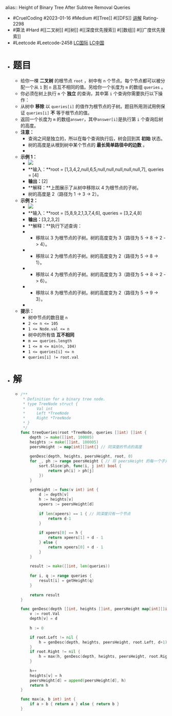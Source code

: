 alias:: Height of Binary Tree After Subtree Removal Queries
- #CruelCoding #2023-01-16 #Medium #[[Tree]] #[[DFS]] [讲解](https://youtu.be/H-TnT5Z54RM) Rating-2298
- #算法 #Hard #[[二叉树]] #[[树]] #[[深度优先搜索]] #[[数组]] #[[广度优先搜索]]
- #Leetcode #Leetcode-2458 [LC国际](https://leetcode.com/problems/height-of-binary-tree-after-subtree-removal-queries/) [LC中国](https://leetcode.cn/problems/height-of-binary-tree-after-subtree-removal-queries/)
- # 题目
	- 给你一棵 **二叉树** 的根节点 `root` ，树中有 `n` 个节点。每个节点都可以被分配一个从 `1` 到 `n` 且互不相同的值。另给你一个长度为 `m` 的数组 `queries` 。
	- 你必须在树上执行 `m` 个 **独立** 的查询，其中第 `i` 个查询你需要执行以下操作：
	- 从树中 **移除** 以 `queries[i]` 的值作为根节点的子树。题目所用测试用例保证 `queries[i]` **不** 等于根节点的值。
	- 返回一个长度为 `m` 的数组`answer`，其中`answer[i]`是执行第 `i` 个查询后树的高度。
	- **注意：**
		- 查询之间是独立的，所以在每个查询执行后，树会回到其 **初始** 状态。
		- 树的高度是从根到树中某个节点的 **最长简单路径中的边数** 。
		-
	- **示例 1：**
		- ![](https://assets.leetcode.com/uploads/2022/09/07/binaryytreeedrawio-1.png)
		- **输入：**root = [1,3,4,2,null,6,5,null,null,null,null,null,7], queries = [4]
		- **输出：**[2]
		- **解释：**上图展示了从树中移除以 4 为根节点的子树。
		- 树的高度是 2（路径为 1 -> 3 -> 2）。
	- **示例 2：**
		- ![](https://assets.leetcode.com/uploads/2022/09/07/binaryytreeedrawio-2.png)
		- **输入：**root = [5,8,9,2,1,3,7,4,6], queries = [3,2,4,8]
		- **输出：**[3,2,3,2]
		- **解释：**执行下述查询：
		- - 移除以 3 为根节点的子树。树的高度变为 3（路径为 5 -> 8 -> 2 -> 4）。
		- - 移除以 2 为根节点的子树。树的高度变为 2（路径为 5 -> 8 -> 1）。
		- - 移除以 4 为根节点的子树。树的高度变为 3（路径为 5 -> 8 -> 2 -> 6）。
		- - 移除以 8 为根节点的子树。树的高度变为 2（路径为 5 -> 9 -> 3）。
		-
	- **提示：**
		- 树中节点的数目是 `n`
		- `2 <= n <= 105`
		- `1 <= Node.val <= n`
		- 树中的所有值 **互不相同**
		- `m == queries.length`
		- `1 <= m <= min(n, 104)`
		- `1 <= queries[i] <= n`
		- `queries[i] != root.val`
- # 解
	- ```go
	  /**
	   * Definition for a binary tree node.
	   * type TreeNode struct {
	   *     Val int
	   *     Left *TreeNode
	   *     Right *TreeNode
	   * }
	   */
	  func treeQueries(root *TreeNode, queries []int) []int {
	      depth := make([]int, 100005)
	      heights := make([]int, 100005)
	      peersHeight := map[int][]int{} // 同深度的节点的高度
	      
	      genDesc(depth, heights, peersHeight, root, 0)
	      for _, ph := range peersHeight { // 将 peersHeight 的每一个子元素降序排列
	          sort.Slice(ph, func(i, j int) bool {
	              return ph[i] > ph[j]
	          })
	      }
	      
	      getHeight := func(v int) int {
	          d := depth[v]
	          h := heights[v]
	          xpeers := peersHeight[d]
	          
	          if len(xpeers) == 1 { // 同深度只有一个节点
	              return d-1
	          }
	          
	          if xpeers[0] == h {
	              return xpeers[1] + d - 1
	          } else {
	              return xpeers[0] + d - 1
	          }
	      }
	      
	      result := make([]int, len(queries))
	      
	      for i, q := range queries {
	          result[i] = getHeight(q)
	      }
	      
	      return result
	  }
	  
	  func genDesc(depth []int, heights []int, peersHeight map[int][]int, root *TreeNode, d int) int {
	      v := root.Val
	      depth[v] = d
	      
	      h := 0
	  
	      if root.Left != nil {
	          h = genDesc(depth, heights, peersHeight, root.Left, d+1)
	      }
	      if root.Right != nil {
	          h = max(h, genDesc(depth, heights, peersHeight, root.Right, d+1))
	      }
	      
	      h++
	      heights[v] = h
	      peersHeight[d] = append(peersHeight[d], h)
	      return h
	  }
	  
	  func max(a, b int) int {
	      if a > b { return a } else { return b }
	  }
	  ```